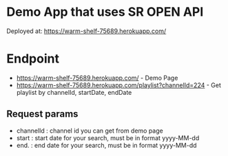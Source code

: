 # Demo App that uses SR OPEN API
Deployed at: https://warm-shelf-75689.herokuapp.com/

# Endpoint
* https://warm-shelf-75689.herokuapp.com/ - Demo Page
* https://warm-shelf-75689.herokuapp.com/playlist?channelId=224 - Get playlist by channelId, startDate, endDate

## Request params
- channelId : channel id you can get from demo page
- start : start date for your search, must be in format yyyy-MM-dd
- end. : end date for your search, must be in format yyyy-MM-dd

